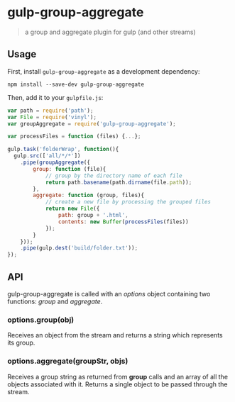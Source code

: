 # gulp-group-aggregate
> a group and aggregate plugin for gulp (and other streams)

## Usage

First, install `gulp-group-aggregate` as a development dependency:

```shell
npm install --save-dev gulp-group-aggregate
```

Then, add it to your `gulpfile.js`:

```javascript
var path = require('path');
var File = require('vinyl');
var groupAggregate = require('gulp-group-aggregate');

var processFiles = function (files) {...}; 

gulp.task('folderWrap', function(){
  gulp.src(['all/*/*'])
  	.pipe(groupAggregate({
  		group: function (file){
  			// group by the directory name of each file
  			return path.basename(path.dirname(file.path));
  		}, 
  		aggregate: function (group, files){
  			// create a new file by processing the grouped files
  			return new File({
  				path: group + '.html',
  				contents: new Buffer(processFiles(files))
  			});
  		}
  	}));
    .pipe(gulp.dest('build/folder.txt'));
});
```

## API

gulp-group-aggregate is called with an _options_ object containing two functions: _group_ and _aggregate_.

### options.group(obj)

Receives an object from the stream and returns a string which represents its group. 

### options.aggregate(groupStr, objs)

Receives a group string as returned from __group__ calls and an array of all the objects associated with it. Returns a single object to be passed through the stream.

